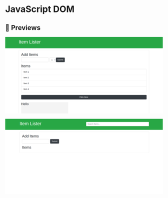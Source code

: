 # JavaScript DOM

## :eyes: Previews

![Features preview](preview1.png)

![Project preview](preview2.png)
